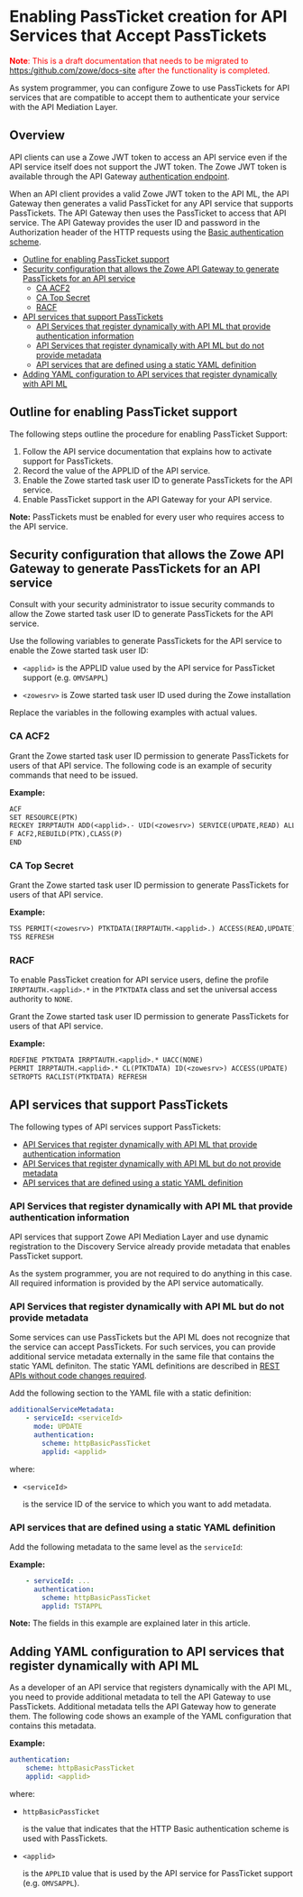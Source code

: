 # Enabling PassTicket creation for API Services that Accept PassTickets <!-- omit in toc -->

<font color ="red"> **Note**: This is a draft documentation that needs to be migrated to <https:/github.com/zowe/docs-site> after the functionality is completed. </font>

As system programmer, you can configure Zowe to use PassTickets for API services that are compatible to accept them to authenticate your service with the API Mediation Layer.

## Overview <!-- omit in toc -->

API clients can use a Zowe JWT token to access an API service even if the API service itself does not support the JWT token.
The Zowe JWT token is available through the API Gateway [authentication endpoint](https://docs.zowe.org/stable/extend/extend-apiml/api-mediation-security.html#authentication-for-api-ml-services).

When an API client provides a valid Zowe JWT token to the API ML, the API Gateway then generates a valid PassTicket for any API service that supports PassTickets.
The API Gateway then uses the PassTicket to access that API service.
The API Gateway provides the user ID and password in the Authorization header of the HTTP requests using the
[Basic authentication scheme](https://developer.mozilla.org/en-US/docs/Web/HTTP/Authentication#Basic_authentication_scheme).

- [Outline for enabling PassTicket support](#outline-for-enabling-passticket-support)
- [Security configuration that allows the Zowe API Gateway to generate PassTickets for an API service](#security-configuration-that-allows-the-zowe-api-gateway-to-generate-passtickets-for-an-api-service)
  - [CA ACF2](#ca-acf2)
  - [CA Top Secret](#ca-top-secret)
  - [RACF](#racf)
- [API services that support PassTickets](#api-services-that-support-passtickets)
  - [API Services that register dynamically with API ML that provide authentication information](#api-services-that-register-dynamically-with-api-ml-that-provide-authentication-information)
  - [API Services that register dynamically with API ML but do not provide metadata](#api-services-that-register-dynamically-with-api-ml-but-do-not-provide-metadata)
  - [API services that are defined using a static YAML definition](#api-services-that-are-defined-using-a-static-yaml-definition)
- [Adding YAML configuration to API services that register dynamically with API ML](#adding-yaml-configuration-to-api-services-that-register-dynamically-with-api-ml)

## Outline for enabling PassTicket support

The following steps outline the procedure for enabling PassTicket Support:

1. Follow the API service documentation that explains how to activate support for PassTickets.
2. Record the value of the APPLID of the API service.
3. Enable the Zowe started task user ID to generate PassTickets for the API service.
4. Enable PassTicket support in the API Gateway for your API service.

**Note:**
PassTickets must be enabled for every user who requires access to the API service.

## Security configuration that allows the Zowe API Gateway to generate PassTickets for an API service

Consult with your security administrator to issue security commands to allow the Zowe started task user ID to generate PassTickets for the API service.

Use the following variables to generate PassTickets for the API service to enable the Zowe started task user ID:

- `<applid>` is the APPLID value used by the API service for PassTicket support (e.g. `OMVSAPPL`)

- `<zowesrv>` is Zowe started task user ID used during the Zowe installation

Replace the variables in the following examples with actual values.

### CA ACF2

Grant the Zowe started task user ID permission to generate PassTickets for users of that API service.
The following code is an example of security commands that need to be issued.

**Example:**

```txt
ACF
SET RESOURCE(PTK)
RECKEY IRRPTAUTH ADD(<applid>.- UID(<zowesrv>) SERVICE(UPDATE,READ) ALLOW)
F ACF2,REBUILD(PTK),CLASS(P)
END
```

### CA Top Secret

Grant the Zowe started task user ID permission to generate PassTickets for users of that API service.

**Example:**

```txt
TSS PERMIT(<zowesrv>) PTKTDATA(IRRPTAUTH.<applid>.) ACCESS(READ,UPDATE)
TSS REFRESH
```

### RACF

To enable PassTicket creation for API service users, define the profile `IRRPTAUTH.<applid>.*` in the `PTKTDATA` class and set the universal access authority to `NONE`.

Grant the Zowe started task user ID permission to generate PassTickets for users of that API service.

**Example:**

```txt
RDEFINE PTKTDATA IRRPTAUTH.<applid>.* UACC(NONE)
PERMIT IRRPTAUTH.<applid>.* CL(PTKTDATA) ID(<zowesrv>) ACCESS(UPDATE)
SETROPTS RACLIST(PTKTDATA) REFRESH
```

## API services that support PassTickets

The following types of API services support PassTickets:

  - [API Services that register dynamically with API ML that provide authentication information](#api-services-that-register-dynamically-with-api-ml-that-provide-authentication-information)
  - [API Services that register dynamically with API ML but do not provide metadata](#api-services-that-register-dynamically-with-api-ml-but-do-not-provide-metadata)
  - [API services that are defined using a static YAML definition](#api-services-that-are-defined-using-a-static-yaml-definition)

### API Services that register dynamically with API ML that provide authentication information

API services that support Zowe API Mediation Layer and use dynamic registration to the Discovery Service already provide metadata that enables PassTicket support.

As the system programmer, you are not required to do anything in this case. All required information is provided by the API service automatically.

### API Services that register dynamically with API ML but do not provide metadata

Some services can use PassTickets but the API ML does not recognize that the service can accept PassTickets.
For such services, you can provide additional service metadata externally in the same file that contains the static YAML definiton. The static YAML definitions are described in [REST APIs without code changes required](./api-mediation-onboard-an-existing-rest-api-service-without-code-changes.md).

Add the following section to the YAML file with a static definition:

```yaml
additionalServiceMetadata:
    - serviceId: <serviceId>
      mode: UPDATE
      authentication:
        scheme: httpBasicPassTicket
        applid: <applid>
```

where:

- `<serviceId>`

    is the service ID of the service to which you want to add metadata.

### API services that are defined using a static YAML definition

Add the following metadata to the same level as the `serviceId`:

**Example:**

```yaml
    - serviceId: ...
      authentication:
        scheme: httpBasicPassTicket
        applid: TSTAPPL
```

**Note:** The fields in this example are explained later in this article.

## Adding YAML configuration to API services that register dynamically with API ML

As a developer of an API service that registers dynamically with the API ML, you need to provide additional metadata to tell the API Gateway to use PassTickets.
Additional metadata tells the API Gateway how to generate them. The following code shows an example of the YAML configuration that contains this metadata.

**Example:**

```yaml
authentication:
    scheme: httpBasicPassTicket
    applid: <applid>
```

where:

- `httpBasicPassTicket`

  is the value that indicates that the HTTP Basic authentication scheme is used with PassTickets.

- `<applid>`

  is the `APPLID` value that is used by the API service for PassTicket support (e.g. `OMVSAPPL`).
